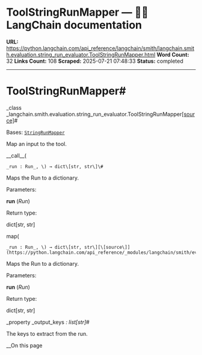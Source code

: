 # ToolStringRunMapper — 🦜🔗 LangChain  documentation

**URL:** https://python.langchain.com/api_reference/langchain/smith/langchain.smith.evaluation.string_run_evaluator.ToolStringRunMapper.html
**Word Count:** 32
**Links Count:** 108
**Scraped:** 2025-07-21 07:48:33
**Status:** completed

---

# ToolStringRunMapper\#

_class _langchain.smith.evaluation.string\_run\_evaluator.ToolStringRunMapper[\[source\]](https://python.langchain.com/api_reference/_modules/langchain/smith/evaluation/string_run_evaluator.html#ToolStringRunMapper)\#     

Bases: [`StringRunMapper`](https://python.langchain.com/api_reference/langchain/smith/langchain.smith.evaluation.string_run_evaluator.StringRunMapper.html#langchain.smith.evaluation.string_run_evaluator.StringRunMapper "langchain.smith.evaluation.string_run_evaluator.StringRunMapper")

Map an input to the tool.

\_\_call\_\_\(

    _run : Run_, \) → dict\[str, str\]\#     

Maps the Run to a dictionary.

Parameters:     

**run** \(_Run_\)

Return type:     

dict\[str, str\]

map\(

    _run : Run_, \) → dict\[str, str\][\[source\]](https://python.langchain.com/api_reference/_modules/langchain/smith/evaluation/string_run_evaluator.html#ToolStringRunMapper.map)\#     

Maps the Run to a dictionary.

Parameters:     

**run** \(_Run_\)

Return type:     

dict\[str, str\]

_property _output\_keys _: list\[str\]_\#     

The keys to extract from the run.

__On this page